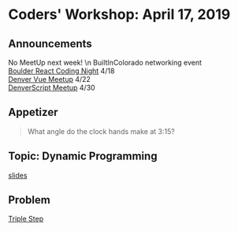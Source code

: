 # Coders' Workshop: April 17, 2019

## Announcements

No MeetUp next week! \n 
BuiltInColorado networking event  
[Boulder React Coding Night](https://www.meetup.com/Boulder-React-Meetup/events/wdpctqyzgbxb/) 4/18  
[Denver Vue Meetup](https://www.meetup.com/Denver-Vue-js-Meetup/events/ltwpwmyzgbdc/) 4/22  
[DenverScript Meetup](https://www.meetup.com/DenverScript/events/258911070) 4/30



## Appetizer

> What angle do the clock hands make at 3:15?

## Topic: Dynamic Programming

[slides](https://slides.com/bbyunis/coder-s-workshop-2-5)

## Problem

[Triple Step](https://github.com/andy-young/Coders-Workshop/blob/master/Coding-Challenges/tripleStep/tripleStep.md)
